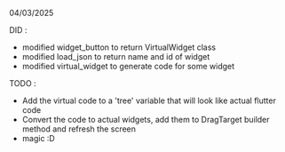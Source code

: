 04/03/2025

DID :

-   modified widget_button to return VirtualWidget class
-   modified load_json to return name and id of widget
-   modified virtual_widget to generate code for some widget

TODO :

-   Add the virtual code to a 'tree' variable that will look like actual flutter code
-   Convert the code to actual widgets, add them to DragTarget builder method and refresh the screen
-   magic :D
